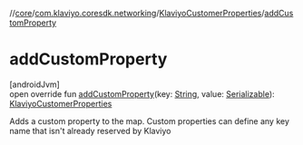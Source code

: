 //[core](../../../index.md)/[com.klaviyo.coresdk.networking](../index.md)/[KlaviyoCustomerProperties](index.md)/[addCustomProperty](add-custom-property.md)

# addCustomProperty

[androidJvm]\
open override fun [addCustomProperty](add-custom-property.md)(key: [String](https://kotlinlang.org/api/latest/jvm/stdlib/kotlin/-string/index.html), value: [Serializable](https://developer.android.com/reference/kotlin/java/io/Serializable.html)): [KlaviyoCustomerProperties](index.md)

Adds a custom property to the map. Custom properties can define any key name that isn't already reserved by Klaviyo
